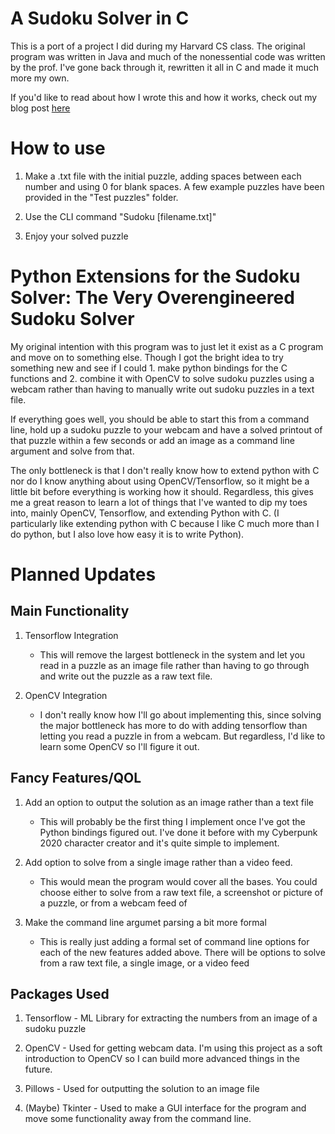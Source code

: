 # A Sudoku Solver in C

This is a port of a project I did during my Harvard CS class.  The original program was written in Java and 
much of the nonessential code was written by the prof.  I've gone back through it, rewritten it all in C and 
made it much more my own.

If you'd like to read about how I wrote this and how it works, check out my blog post [here](https://zhaba.dev/2021/01/04/Programming-a-Sudoku-Solver-in-C.html)

# How to use

1. Make a .txt file with the initial puzzle, adding spaces between each number and using 0 for blank spaces.  A few example 
   puzzles have been provided in the "Test puzzles" folder.
   
2. Use the CLI command "Sudoku [filename.txt]"

3. Enjoy your solved puzzle


# Python Extensions for the Sudoku Solver: The Very Overengineered Sudoku Solver

My original intention with this program was to just let it exist as a C program
and move on to something else.  Though I got the bright idea to try something new
and see if I could 1. make python bindings for the C functions and 2. combine it
with OpenCV to solve sudoku puzzles using a webcam rather than having to manually
write out sudoku puzzles in a text file.

If everything goes well, you should be able to start this from a command line, hold
up a sudoku puzzle to your webcam and have a solved printout of that puzzle within a
few seconds or add an image as a command line argument and solve from that. 

The only bottleneck is that I don't really know how to extend python with C nor do I
know anything about using OpenCV/Tensorflow, so it might be a little bit before 
everything is working how it should.  Regardless, this gives me a great reason to 
learn a lot of things that I've wanted to dip my toes into, mainly OpenCV, Tensorflow,
and extending Python with C. (I particularly like extending python with C because I like
C much more than I do python, but I also love how easy it is to write Python).

# Planned Updates
## Main Functionality
1. Tensorflow Integration
   - This will remove the largest bottleneck in the system and let you
   read in a puzzle as an image file rather than having to go through 
   and write out the puzzle as a raw text file.

2. OpenCV Integration
   - I don't really know how I'll go about implementing this, since
   solving the major bottleneck has more to do with adding tensorflow 
   than letting you read a puzzle in from a webcam.  But regardless, I'd
   like to learn some OpenCV so I'll figure it out. 

## Fancy Features/QOL
1. Add an option to output the solution as an  image rather
   than a text file
   - This will probably be the first thing I implement once 
   I've got the Python bindings figured out.  I've done it 
   before with my Cyberpunk 2020 character creator and it's 
   quite simple to implement.
   
2. Add option to solve from a single image rather than a video feed.
   - This would mean the program would cover all the bases.  You could
   choose either to solve from a raw text file, a screenshot or picture
   of a puzzle, or from a webcam feed of 

3. Make the command line argumet parsing a bit more formal
   - This is really just adding a formal set of command line options
   for each of the new features added above.  There will be options 
   to solve from a raw text file, a single image, or a video feed
   
## Packages Used
1. Tensorflow - ML Library for extracting the numbers from an image
   of a sudoku puzzle
   
2. OpenCV - Used for getting webcam data.  I'm using this project 
   as a soft introduction to OpenCV so I can build more advanced
   things in the future.
   
3. Pillows - Used for outputting the solution to an image file

4. (Maybe) Tkinter - Used to make a GUI interface for the program 
   and move some functionality away from the command line.
